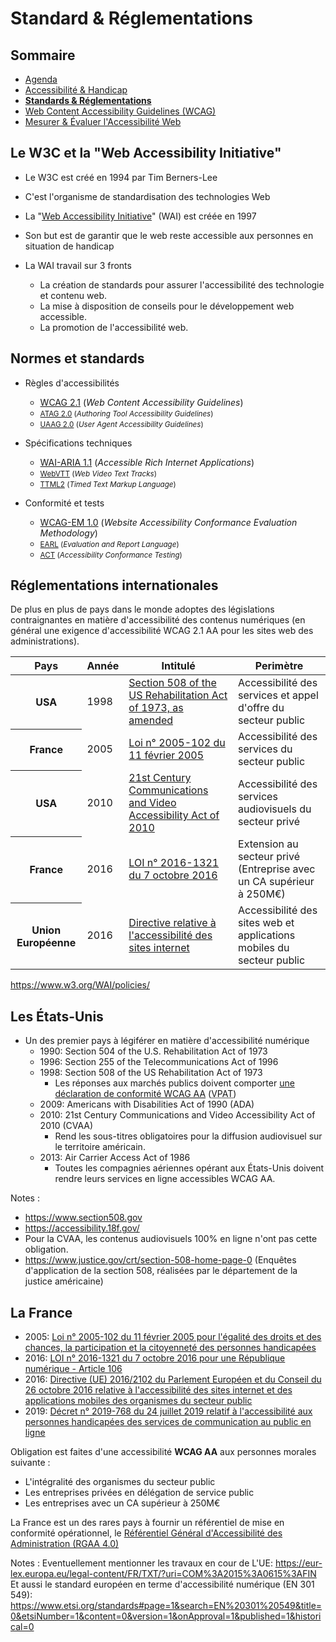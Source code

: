 # Standard &amp; Réglementations

<!-- .slide: class="page-title" -->



## Sommaire

<!-- .slide: class="toc" -->

- [Agenda](#/0)
- [Accessibilité &amp; Handicap](#/1)
- **[Standards &amp; Réglementations](#/2)**
- [Web Content Accessibility Guidelines (WCAG)](#/3)
- [Mesurer &amp; Évaluer l'Accessibilité Web](#/4)



## Le W3C et la "Web Accessibility Initiative"

- Le W3C est créé en 1994 par Tim Berners-Lee
- C'est l'organisme de standardisation des technologies Web

- La "[Web Accessibility Initiative](https://www.w3.org/WAI/)" (WAI) est créée en 1997
- Son but est de garantir que le web reste accessible aux personnes en situation de handicap
- La WAI travail sur 3 fronts
  - La création de standards pour assurer l'accessibilité des technologie et contenu web.
  - La mise à disposition de conseils pour le développement web accessible.
  - La promotion de l'accessibilité web.



## Normes et standards

- Règles d'accessibilités
  - [WCAG 2.1](https://www.w3.org/TR/WCAG/) (<i lang="en" title="Recommendation pour l'accessibilité des contenu web">Web Content Accessibility Guidelines</i>)
  - <small>[ATAG 2.0](https://www.w3.org/TR/ATAG/) (<i lang="en" title="Recommendation pour l'accessibilité des outils de création">Authoring Tool Accessibility Guidelines</i>)</small>
  - <small>[UAAG 2.0](https://www.w3.org/TR/UAAG20/) (<i lang="en" title="Recommendation pour l'accessibilité des agents utilisateurs">User Agent Accessibility Guidelines</i>)</small>

- Spécifications techniques
  - [WAI-ARIA 1.1](https://www.w3.org/TR/wai-aria/) (<i lang="en" title="Application Internet riche accessible">Accessible Rich Internet Applications</i>)
  - <small>[WebVTT](https://www.w3.org/TR/webvtt/) (<i lang="en" title="Pistes de sous-titre vidéo pour le web">Web Video Text Tracks</i>)</small>
  - <small>[TTML2](https://www.w3.org/TR/ttml/) (<i lang="en" title="Langage de balises pour le text chronométré">Timed Text Markup Language</i>)</small>

- Conformité et tests
  - [WCAG-EM 1.0](https://www.w3.org/TR/WCAG-EM/) (<i lang="en" title="Methodologie pour l'évaluation de la conformité de l'accessibilité des sites web">Website Accessibility Conformance Evaluation Methodology</i>)
  - <small>[EARL](https://www.w3.org/WAI/standards-guidelines/earl/) (<i lang="en" title="Langage d'évaluation et de restitution">Evaluation and Report Language</i>)</small>
  - <small>[ACT](https://www.w3.org/WAI/standards-guidelines/act/) (<i lang="en" title="Formalisation des tests de conformité de l'accessibilité">Accessibility Conformance Testing</i>)</small>



## Réglementations internationales

De plus en plus de pays dans le monde adoptes des législations contraignantes en matière d'accessibilité des contenus numériques (en général une exigence d'accessibilité WCAG 2.1 AA pour les sites web des administrations).

<table>
  <thead><tr><th scope="col">Pays</th><th scope="col">Année</th><th scope="col">Intitulé</th><th scope="col">Perimètre</th></tr></thead>
  <tr><th scope="row">USA</th><td>1998</td><td><a href="https://www.section508.gov" target="_blank" lang="en" hreflang="en">Section 508 of the US Rehabilitation Act of 1973, as amended</a></td><td>Accessibilité des services et appel d'offre du secteur public</td></tr>
  <tr><th scope="row">France</th><td>2005</td><td><a href="http://references.modernisation.gouv.fr/rgaa-accessibilite/" target="_blank">Loi n° 2005-102 du 11 février 2005</a></td><td>Accessibilité des services du secteur public</td></tr>
  <tr><th scope="row">USA</th><td>2010</td><td><a href="https://www.fcc.gov/general/twenty-first-century-communications-and-video-accessibility-act-0" target="_blank" lang="en" hreflang="en">21st Century Communications and Video Accessibility Act of 2010</a></td><td>Accessibilité des services audiovisuels du secteur privé</td></tr>
  <tr><th scope="row">France</th><td>2016</td><td><a href="https://www.legifrance.gouv.fr/jorf/article_jo/JORFARTI000033203504?r=kmZ6EYGPYw" target="_blank">LOI n° 2016-1321 du 7 octobre 2016</a></td><td>Extension au secteur privé (Entreprise avec un CA supérieur à 250M€)</td></tr>
  <tr><th scope="row">Union Européenne</th><td>2016</td><td><a href="https://eur-lex.europa.eu/legal-content/FR/TXT/HTML/?uri=CELEX:32016L2102&from=EN#d1e871-1-1" target="_blank">Directive relative à l'accessibilité des sites internet</a></td><td>Accessibilité des sites web et applications mobiles du secteur public</td></tr>
</table>

https://www.w3.org/WAI/policies/



## Les États-Unis

- Un des premier pays à légiférer en matière d'accessibilité numérique
  - 1990: Section 504 of the U.S. Rehabilitation Act of 1973
  - 1996: Section 255 of the Telecommunications Act of 1996
  - 1998: Section 508 of the US Rehabilitation Act of 1973
    - Les réponses aux marchés publics doivent comporter [une déclaration de conformité WCAG AA](https://www.itic.org/policy/accessibility/vpat) (<abbr lang="en" title="Voluntary Product Accessibility Template">VPAT</abbr>)
  - 2009: Americans with Disabilities Act of 1990 (ADA)
  - 2010: 21st Century Communications and Video Accessibility Act of 2010 (CVAA)
    - Rend les sous-titres obligatoires pour la diffusion audiovisuel sur le territoire américain.
  - 2013: Air Carrier Access Act of 1986
    - Toutes les compagnies aériennes opérant aux États-Unis doivent rendre leurs services en ligne accessibles WCAG AA.

Notes :
- https://www.section508.gov
- https://accessibility.18f.gov/
- Pour la CVAA, les contenus audiovisuels 100% en ligne n'ont pas cette obligation.
- https://www.justice.gov/crt/section-508-home-page-0 (Enquêtes d'application de la section 508, réalisées par le département de la justice américaine)



## La France

- 2005: [Loi n° 2005-102 du 11 février 2005 pour l'égalité des droits et des chances, la participation et la citoyenneté des personnes handicapées](https://www.legifrance.gouv.fr/dossierlegislatif/JORFDOLE000017759074/)
- 2016: [LOI n° 2016-1321 du 7 octobre 2016 pour une République numérique - Article 106](https://www.legifrance.gouv.fr/dossierlegislatif/JORFDOLE000031589829/)
- 2016: [Directive (UE) 2016/2102 du Parlement Européen et du Conseil du 26 octobre 2016 relative à l'accessibilité des sites internet et des applications mobiles des organismes du secteur public](https://eur-lex.europa.eu/eli/dir/2016/2102/oj?locale=fr)
- 2019: [Décret n° 2019-768 du 24 juillet 2019 relatif à l'accessibilité aux personnes handicapées des services de communication au public en ligne](https://www.legifrance.gouv.fr/jorf/id/JORFTEXT000038811937)

Obligation est faites d'une accessibilité **WCAG AA** aux personnes morales suivante :
- L'intégralité des organismes du secteur public
- Les entreprises privées en délégation de service public
- Les entreprises avec un CA supérieur à 250M€

La France est un des rares pays à fournir un référentiel de mise en conformité opérationnel, le [Référentiel Général d'Accessibilité des Administration (RGAA 4.0)](https://www.numerique.gouv.fr/publications/rgaa-accessibilite/)

Notes :
Eventuellement mentionner les travaux en cour de L'UE: https://eur-lex.europa.eu/legal-content/FR/TXT/?uri=COM%3A2015%3A0615%3AFIN
Et aussi le standard européen en terme d'accessibilité numérique (EN 301 549): https://www.etsi.org/standards#page=1&search=EN%20301%20549&title=0&etsiNumber=1&content=0&version=1&onApproval=1&published=1&historical=0



<!-- .slide: class="page-questions" -->
